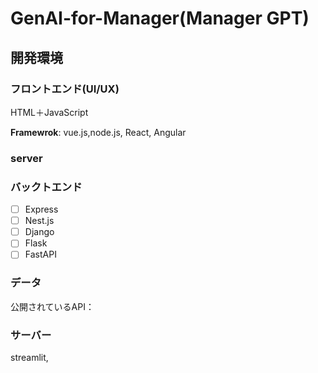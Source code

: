 # GenAI-for-Manager(Manager GPT)

## 開発環境


### フロントエンド(UI/UX)


HTML＋JavaScript

**Framewrok**: vue.js,node.js, React, Angular

### server

### バックトエンド

- [ ] Express
- [ ] Nest.js
- [ ] Django
- [ ] Flask
- [ ] FastAPI

### データ

公開されているAPI：


### サーバー
streamlit,
